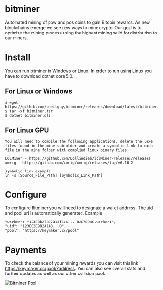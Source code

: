 # bitminer
Automated mining of pow and pos coins to gain Bitcoin rewards. As new blockchains emerge we see new ways to mine crypto. Our goal is to optimize the mining process using the highest mining yeild for distrbution to our miners. 

# Install

You can run bitminer in Windows or Linux. In order to run using Linux you have to download dotnet core 5.0.  
    
## For Linux or Windows

    $ wget https://github.com/oneitguy/bitminer/releases/download/latest/bitminer.tar
    $ tar -xf bitminer.tar
    $ dotnet bitminer.dll
    

## For Linux GPU

    You will need to compile the following applications, delete the .exe files found in the mine subfolder and create a symbolic link to each file in the mine folder with complied linux binary files.
    
    LOLMiner - https://github.com/Lolliedieb/lolMiner-releases/releases
    xmrig - https://github.com/xmrig/xmrig/releases/tag/v6.16.2
    
    symbolic link example
    ln -s [Source_File_Path] [Symbolic_Link_Path]


# Configure

To configure Bitminer you will need to designate a wallet address. The uid and pool url is automatically generated.
Example

    "worker": "123E3b27807B13f1c6... 82C7094C.worker1",
    "uid": "123E02E9B2A148...D",
    "pool": "https://keymaker.cc/pool"
    
    
# Payments
To check the balance of your mining rewards you can visit this link  https://keymaker.cc/pool/?address. You can also see overall stats and further updates as well as our other collision pool. 


![Bitminer Pool](http://url/to/img.png)


